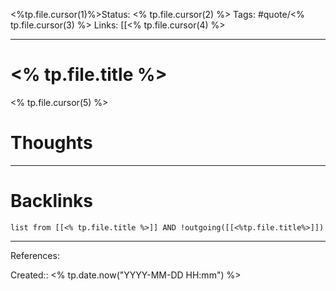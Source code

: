 <%tp.file.cursor(1)%>Status: <% tp.file.cursor(2) %>
Tags: #quote/<% tp.file.cursor(3) %>
Links: [[<% tp.file.cursor(4) %>
___
# <% tp.file.title %>
<% tp.file.cursor(5) %>
# Thoughts
___
# Backlinks
```dataview
list from [[<% tp.file.title %>]] AND !outgoing([[<%tp.file.title%>]])
```
___
References:

Created:: <% tp.date.now("YYYY-MM-DD HH:mm") %>